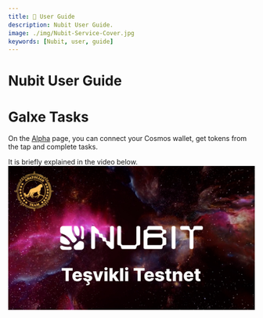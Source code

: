 ```yaml
---
title: 👤 User Guide
description: Nubit User Guide.
image: ./img/Nubit-Service-Cover.jpg
keywords: [Nubit, user, guide]
---
```


# Nubit User Guide

# Galxe Tasks

On the [Alpha](https://alpha.nubit.org/) page, you can connect your Cosmos wallet, get tokens from the tap and complete tasks.

It is briefly explained in the video below.
[![Watch the video](./../../../i18n/tr/docusaurus-plugin-content-docs/current/Testnet/nubit/img/video-1.jpg)](https://youtu.be/okjrbxwG0Hs?si=PsKKL85TOkN6vvsd)


